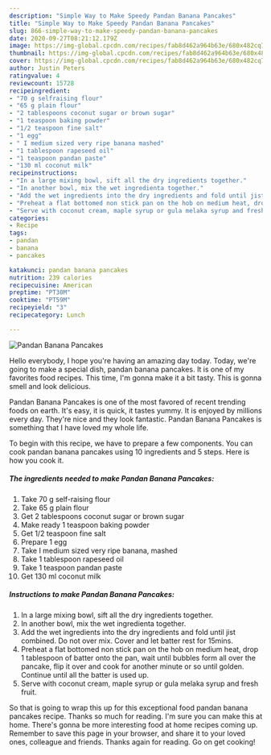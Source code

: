 ```yaml
---
description: "Simple Way to Make Speedy Pandan Banana Pancakes"
title: "Simple Way to Make Speedy Pandan Banana Pancakes"
slug: 866-simple-way-to-make-speedy-pandan-banana-pancakes
date: 2020-09-27T08:21:12.179Z
image: https://img-global.cpcdn.com/recipes/fab8d462a964b63e/680x482cq70/pandan-banana-pancakes-recipe-main-photo.jpg
thumbnail: https://img-global.cpcdn.com/recipes/fab8d462a964b63e/680x482cq70/pandan-banana-pancakes-recipe-main-photo.jpg
cover: https://img-global.cpcdn.com/recipes/fab8d462a964b63e/680x482cq70/pandan-banana-pancakes-recipe-main-photo.jpg
author: Justin Peters
ratingvalue: 4
reviewcount: 15728
recipeingredient:
- "70 g selfraising flour"
- "65 g plain flour"
- "2 tablespoons coconut sugar or brown sugar"
- "1 teaspoon baking powder"
- "1/2 teaspoon fine salt"
- "1 egg"
- " I medium sized very ripe banana mashed"
- "1 tablespoon rapeseed oil"
- "1 teaspoon pandan paste"
- "130 ml coconut milk"
recipeinstructions:
- "In a large mixing bowl, sift all the dry ingredients together."
- "In another bowl, mix the wet ingredienta together."
- "Add the wet ingredients into the dry ingredients and fold until jist combined. Do not over mix. Cover and let batter rest for 15mins."
- "Preheat a flat bottomed non stick pan on the hob on medium heat, drop 1 tablespoon of batter onto the pan, wait until bubbles form all over the pancake, flip it over and cook for another minute or so until golden. Continue until all the batter is used up."
- "Serve with coconut cream, maple syrup or gula melaka syrup and fresh fruit."
categories:
- Recipe
tags:
- pandan
- banana
- pancakes

katakunci: pandan banana pancakes 
nutrition: 239 calories
recipecuisine: American
preptime: "PT30M"
cooktime: "PT59M"
recipeyield: "3"
recipecategory: Lunch

---
```



![Pandan Banana Pancakes](https://img-global.cpcdn.com/recipes/fab8d462a964b63e/680x482cq70/pandan-banana-pancakes-recipe-main-photo.jpg)

Hello everybody, I hope you're having an amazing day today. Today, we're going to make a special dish, pandan banana pancakes. It is one of my favorites food recipes. This time, I'm gonna make it a bit tasty. This is gonna smell and look delicious.



Pandan Banana Pancakes is one of the most favored of recent trending foods on earth. It's easy, it is quick, it tastes yummy. It is enjoyed by millions every day. They're nice and they look fantastic. Pandan Banana Pancakes is something that I have loved my whole life.


To begin with this recipe, we have to prepare a few components. You can cook pandan banana pancakes using 10 ingredients and 5 steps. Here is how you cook it.

<!--inarticleads1-->

##### The ingredients needed to make Pandan Banana Pancakes:

1. Take 70 g self-raising flour
1. Take 65 g plain flour
1. Get 2 tablespoons coconut sugar or brown sugar
1. Make ready 1 teaspoon baking powder
1. Get 1/2 teaspoon fine salt
1. Prepare 1 egg
1. Take  I medium sized very ripe banana, mashed
1. Take 1 tablespoon rapeseed oil
1. Take 1 teaspoon pandan paste
1. Get 130 ml coconut milk




<!--inarticleads2-->

##### Instructions to make Pandan Banana Pancakes:

1. In a large mixing bowl, sift all the dry ingredients together.
1. In another bowl, mix the wet ingredienta together.
1. Add the wet ingredients into the dry ingredients and fold until jist combined. Do not over mix. Cover and let batter rest for 15mins.
1. Preheat a flat bottomed non stick pan on the hob on medium heat, drop 1 tablespoon of batter onto the pan, wait until bubbles form all over the pancake, flip it over and cook for another minute or so until golden. Continue until all the batter is used up.
1. Serve with coconut cream, maple syrup or gula melaka syrup and fresh fruit.




So that is going to wrap this up for this exceptional food pandan banana pancakes recipe. Thanks so much for reading. I'm sure you can make this at home. There's gonna be more interesting food at home recipes coming up. Remember to save this page in your browser, and share it to your loved ones, colleague and friends. Thanks again for reading. Go on get cooking!
